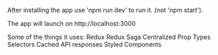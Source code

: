 After installing the app use 'npm run dev' to run it. (not 'npm start').

The app will launch on http://localhost:3000

Some of the things it uses:
Redux
Redux Saga
Centralized Prop Types
Selectors
Cached API responses
Styled Components
